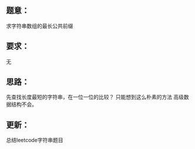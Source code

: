 ## 题意：
求字符串数组的最长公共前缀

## 要求：
无

## 思路：
先查找长度最短的字符串，在一位一位的比较？
只能想到这么朴素的方法
高级数据结构不会。

## 更新：
总结leetcode字符串题目

